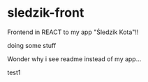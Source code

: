 # sledzik-front

Frontend in REACT to my app "Śledzik Kota"!!

doing some stuff

Wonder why i see readme instead of my app...

test1
